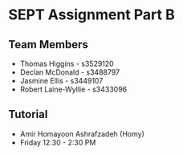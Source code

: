 # SEPT Assignment Part B

## Team Members
- Thomas Higgins - s3529120
- Declan McDonald - s3488797
- Jasmine Ellis - s3449107
- Robert Laine-Wyllie - s3433096

## Tutorial
- Amir Homayoon Ashrafzadeh (Homy)
- Friday 12:30 - 2:30 PM
